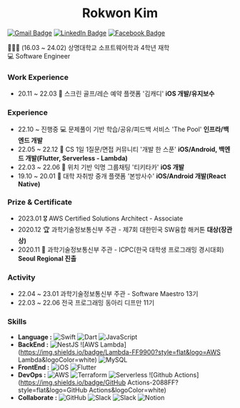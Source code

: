 <h1 align="center">Rokwon Kim</h1>

[![Gmail Badge](https://img.shields.io/badge/Gmail-d14836?style=flat-square&logo=Gmail&logoColor=white&link=mailto:rokwon79@gmail.com)](mailto:rokwon79@gmail.com) [![LinkedIn Badge](https://img.shields.io/badge/LinkedIn-0A66C2?style=flat-square&logo=LinkedIn&logoColor=white&link=https://www.linkedin.com/in/%EB%A1%9D%EC%9B%90-%EA%B9%80-b6917419a/)](https://www.linkedin.com/in/%EB%A1%9D%EC%9B%90-%EA%B9%80-b6917419a/) [![Facebook Badge](https://img.shields.io/badge/facebook-1877f2?style=flat-square&logo=facebook&logoColor=white&link=https://www.facebook.com/profile.php?id=100006676302174)](https://www.facebook.com/profile.php?id=100006676302174)

👨🏻‍🎓 (16.03 ~ 24.02) 상명대학교 소프트웨어학과 4학년 재학  
💻 Software Engineer  


### Work Experience  
- 20.11 ~ 22.03 📱 스크린 골프/레슨 예약 플랫폼 '김캐디' **iOS 개발/유지보수**  

### Experience
- 22.10 ~ 진행중  💻 문제풀이 기반 학습/공유/피드백 서비스 'The Pool' **인프라/백엔드 개발**  
- 22.05 ~ 22.12 📱 CS 1일 1질문/면접 커뮤니티 '개발 한 스푼' **iOS/Android, 백엔드 개발(Flutter, Serverless - Lambda)**  
- 22.03 ~ 22.06 📱 위치 기반 익명 그룹채팅 '티키타카' **iOS 개발**  
- 19.10 ~ 20.01 📱 대학 자취방 중개 플랫폼 '본방사수' **iOS/Android 개발(React Native)**  

### Prize & Certificate
- 2023.01 🎖 AWS Certified Solutions Architect - Associate
- 2020.12 🏆 과학기술정보통신부 주관 - 제7회 대한민국 SW융합 해커톤 **대상(장관상)**
- 2020.11 🥉 과학기술정보통신부 주관 - ICPC(한국 대학생 프로그래밍 경시대회) **Seoul Regional 진출**  

### Activity
- 22.04 ~ 23.01 과학기술정보통신부 주관 - Software Maestro 13기
- 22.03 ~ 22.06 전국 프로그래밍 동아리 디프만 11기

### Skills
- **Language :** 
![Swift](https://img.shields.io/badge/Swift-F05138?style=flat&logo=Swift&logoColor=white)
![Dart](https://img.shields.io/badge/Dart-0175C2?style=flat&logo=Dart&logoColor=white)
![JavaScript](https://img.shields.io/badge/JavaScript-F7DF1E?style=flat&logo=JavaScript&logoColor=white)
- **BackEnd :** 
![NestJS](https://img.shields.io/badge/NestJs-E0234E?style=flat&logo=NestJs&logoColor=white) 
![AWS Lambda](https://img.shields.io/badge/Lambda-FF9900?style=flat&logo=AWS Lambda&logoColor=white) 
![MySQL](https://img.shields.io/badge/MySQL-4479A1?style=flat&logo=MySQL&logoColor=white) 
- **FrontEnd :** 
![iOS](https://img.shields.io/badge/iOS-000000?style=flat&logo=Apple&logoColor=white) 
![Flutter](https://img.shields.io/badge/Flutter-02569B?style=flat&logo=Flutter&logoColor=white) 
- **DevOps :** 
![AWS](https://img.shields.io/badge/AWS-232F3E?style=flat&logo=AmazonAWS&logoColor=white) 
![Terraform](https://img.shields.io/badge/Terraform-7B42BC?style=flat&logo=Terraform&logoColor=white) 
![Serverless](https://img.shields.io/badge/Serverless-FD5750?style=flat&logo=Serverless&logoColor=white) 
![Github Actions](https://img.shields.io/badge/GitHub Actions-2088FF?style=flat&logo=GitHub Actions&logoColor=white) 
- **Collaborate :**
![GitHub](https://img.shields.io/badge/GitHub-181717?style=flat&logo=GitHub&logoColor=white) 
![Slack](https://img.shields.io/badge/Slack-4A154B?style=flat&logo=Slack&logoColor=white) 
![Slack](https://img.shields.io/badge/Jira-0052CC?style=flat&logo=Jira&logoColor=white) 
![Notion](https://img.shields.io/badge/Notion-000000?style=flat&logo=Notion&logoColor=white) 
